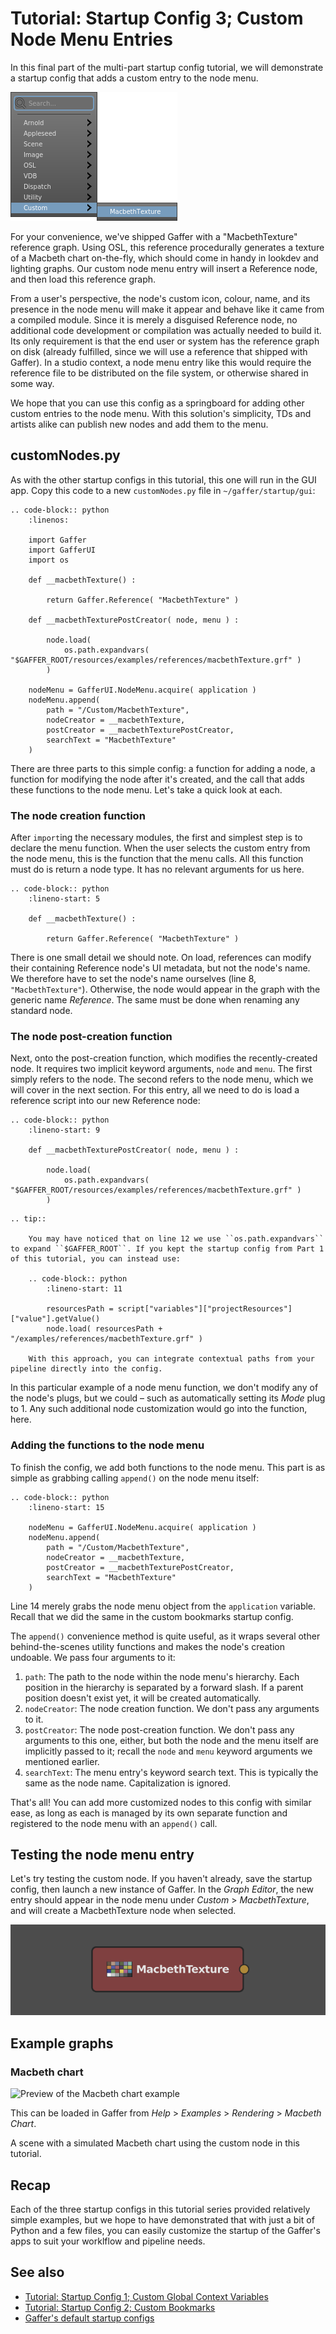 # Tutorial: Startup Config 3; Custom Node Menu Entries # 

In this final part of the multi-part startup config tutorial, we will demonstrate a startup config that adds a custom entry to the node menu.

![A custom entry in the node menu](images/tutorialNodeMenuCustomEntry.png "A custom entry in the node menu")

For your convenience, we've shipped Gaffer with a "MacbethTexture" reference graph. Using OSL, this reference procedurally generates a texture of a Macbeth chart on-the-fly, which should come in handy in lookdev and lighting graphs. Our custom node menu entry will insert a Reference node, and then load this reference graph.

From a user's perspective, the node's custom icon, colour, name, and its presence in the node menu will make it appear and behave like it came from a compiled module. Since it is merely a disguised Reference node, no additional code development or compilation was actually needed to build it. Its only requirement is that the end user or system has the reference graph on disk (already fulfilled, since we will use a reference that shipped with Gaffer). In a studio context, a node menu entry like this would require the reference file to be distributed on the file system, or otherwise shared in some way.

We hope that you can use this config as a springboard for adding other custom entries to the node menu. With this solution's simplicity, TDs and artists alike can publish new nodes and add them to the menu.


## customNodes.py ##

As with the other startup configs in this tutorial, this one will run in the GUI app. Copy this code to a new `customNodes.py` file in `~/gaffer/startup/gui`:

```eval_rst
.. code-block:: python
    :linenos:

    import Gaffer
    import GafferUI
    import os
    
    def __macbethTexture() :
    
    	return Gaffer.Reference( "MacbethTexture" )
    
    def __macbethTexturePostCreator( node, menu ) :
    
    	node.load(
    		os.path.expandvars( "$GAFFER_ROOT/resources/examples/references/macbethTexture.grf" )
    	)
    
    nodeMenu = GafferUI.NodeMenu.acquire( application )
    nodeMenu.append(
    	path = "/Custom/MacbethTexture",
    	nodeCreator = __macbethTexture,
    	postCreator = __macbethTexturePostCreator,
    	searchText = "MacbethTexture"
    )
```

There are three parts to this simple config: a function for adding a node, a function for modifying the node after it's created, and the call that adds these functions to the node menu. Let's take a quick look at each.


### The node creation function ###

After `import`ing the necessary modules, the first and simplest step is to declare the menu function. When the user selects the custom entry from the node menu, this is the function that the menu calls. All this function must do is return a node type. It has no relevant arguments for us here.

```eval_rst
.. code-block:: python
    :lineno-start: 5
    
    def __macbethTexture() :
    
    	return Gaffer.Reference( "MacbethTexture" )
```

There is one small detail we should note. On load, references can modify their containing Reference node's UI metadata, but not the node's name. We therefore have to set the node's name ourselves (line 8, `"MacbethTexture"`). Otherwise, the node would appear in the graph with the generic name _Reference_. The same must be done when renaming any standard node.


### The node post-creation function ###

Next, onto the post-creation function, which modifies the recently-created node. It requires two implicit keyword arguments, `node` and `menu`. The first simply refers to the node. The second refers to the node menu, which we will cover in the next section. For this entry, all we need to do is load a reference script into our new Reference node:

```eval_rst
.. code-block:: python
    :lineno-start: 9
    
    def __macbethTexturePostCreator( node, menu ) :
    
    	node.load(
    		os.path.expandvars( "$GAFFER_ROOT/resources/examples/references/macbethTexture.grf" )
    	)
```

```eval_rst
.. tip::

    You may have noticed that on line 12 we use ``os.path.expandvars`` to expand ``$GAFFER_ROOT``. If you kept the startup config from Part 1 of this tutorial, you can instead use:

    .. code-block:: python
        :lineno-start: 11

        resourcesPath = script["variables"]["projectResources"]["value"].getValue()
        node.load( resourcesPath + "/examples/references/macbethTexture.grf" )

    With this approach, you can integrate contextual paths from your pipeline directly into the config.
```

In this particular example of a node menu function, we don't modify any of the node's plugs, but we could – such as automatically setting its _Mode_ plug to 1. Any such additional node customization would go into the function, here.


### Adding the functions to the node menu ###

To finish the config, we add both functions to the node menu. This part is as simple as grabbing calling `append()` on the node menu itself:

```eval_rst
.. code-block:: python
    :lineno-start: 15

    nodeMenu = GafferUI.NodeMenu.acquire( application )
    nodeMenu.append(
    	path = "/Custom/MacbethTexture",
    	nodeCreator = __macbethTexture,
    	postCreator = __macbethTexturePostCreator,
    	searchText = "MacbethTexture"
    )
```

Line 14 merely grabs the node menu object from the `application` variable. Recall that we did the same in the custom bookmarks startup config.

The `append()` convenience method is quite useful, as it wraps several other behind-the-scenes utility functions and makes the node's creation undoable. We pass four arguments to it:

1. `path`: The path to the node within the node menu's hierarchy. Each position in the hierarchy is separated by a forward slash. If a parent position doesn't exist yet, it will be created automatically.
2. `nodeCreator`: The node creation function. We don't pass any arguments to it.
3. `postCreator`: The node post-creation function. We don't pass any arguments to this one, either, but both the node and the menu itself are implicitly passed to it; recall the `node` and `menu` keyword arguments we mentioned earlier.
4. `searchText`: The menu entry's keyword search text. This is typically the same as the node name. Capitalization is ignored.

That's all! You can add more customized nodes to this config with similar ease, as long as each is managed by its own separate function and registered to the node menu with an `append()` call.


## Testing the node menu entry ##

Let's try testing the custom node. If you haven't already, save the startup config, then launch a new instance of Gaffer. In the _Graph Editor_, the new entry should appear in the node menu under _Custom_ > _MacbethTexture_, and will create a MacbethTexture node when selected.

![The MacbethTexture node in the Graph Editor](images/tutorialMacbethTextureNode.png "The MacbethTexture node in the Graph Editor")


## Example graphs ##


### Macbeth chart ###

![Preview of the Macbeth chart example](images/exampleMacbethChart.png)

This can be loaded in Gaffer from _Help_ > _Examples_ > _Rendering_ > _Macbeth Chart_.

A scene with a simulated Macbeth chart using the custom node in this tutorial.


## Recap ##

Each of the three startup configs in this tutorial series provided relatively simple examples, but we hope to have demonstrated that with just a bit of Python and a few files, you can easily customize the startup of the Gaffer's apps to suit your worklflow and pipeline needs.


## See also ##

- [Tutorial: Startup Config 1; Custom Global Context Variables](../TutorialStartupConfig1/index.md)
- [Tutorial: Startup Config 2; Custom Bookmarks](../TutorialStartupConfig2/index.md)
- [Gaffer's default startup configs](https://github.com/GafferHQ/gaffer/tree/master/startup)
